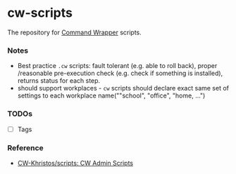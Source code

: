 cw-scripts
==========
The repository for [Command Wrapper](https://github.com/dirkarnez/cw) scripts.

### Notes
- Best practice `.cw` scripts: fault tolerant (e.g. able to roll back), proper /reasonable pre-execution check (e.g. check if something is installed), returns status for each step.
- should support workplaces - `cw` scripts should declare exact same set of settings to each workplace name(""school", "office", "home, ...")

### TODOs
- [ ] Tags

### Reference
- [CW-Khristos/scripts: CW Admin Scripts](https://github.com/CW-Khristos/scripts)
